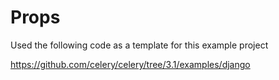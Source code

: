 # Props

Used the following code as a template for this example project

https://github.com/celery/celery/tree/3.1/examples/django
